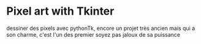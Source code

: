 # Pixel art with Tkinter
dessiner des pixels avec pythonTk, encore un projet très ancien mais qui a son charme, c'est l'un des premier soyez pas jaloux de sa puissance

